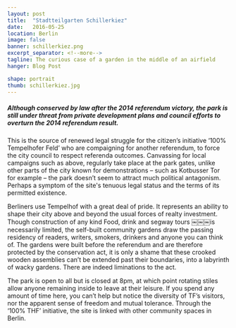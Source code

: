 ```yaml
---
layout: post
title:  "Stadtteilgarten Schillerkiez"
date:   2016-05-25
location: Berlin
image: false
banner: schillerkiez.png
excerpt_separator: <!--more-->
tagline: The curious case of a garden in the middle of an airfield
hanger: Blog Post

shape: portrait
thumb: schillerkiez.jpg
---
```


##### Although conserved by law after the 2014 referendum victory, the park is still under threat from private development plans and council efforts to overturn the 2014 referendum result. <!--more-->

This is the source of renewed legal struggle for the citizen’s initiative ‘100% Tempelhofer Feld’ who are compaigning for another referendum, to force the city council to respect referenda outcomes. Canvassing for local campaigns such as above, regularly take place at the park gates, unlike other parts of the city known for demonstrations – such as Kotbusser Tor for example – the park doesn’t seem to attract much political antagonism. Perhaps a symptom of the site's tenuous legal status and the terms of its permitted existence.

Berliners use Tempelhof with a great deal of pride. It represents an ability to shape their city above and beyond the usual forces of realty investment. Though construction of any kind Food, drink and segway tours ￼￼￼is necessarily limited, the self-built community gardens draw the passing residency of readers, writers, smokers, drinkers and anyone you can think of. The gardens were built before the referendum and are therefore protected by the conservation act, it is only a shame that these crooked wooden assemblies can’t be extended past their boundaries, into a labyrinth of wacky gardens. There are indeed liminations to the act.

The park is open to all but is closed at 8pm, at which point rotating stiles allow anyone remaining inside to leave at their leisure. If you spend any amount of time here, you can’t help but notice the diversity of TF’s visitors, nor the apparent sense of freedom and mutual tolerance. Through the ‘100% THF’ initiative, the site is linked with other community spaces in Berlin.
